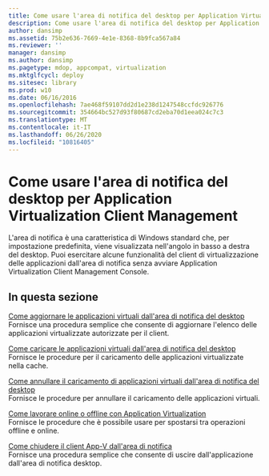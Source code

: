 ```yaml
---
title: Come usare l'area di notifica del desktop per Application Virtualization Client Management
description: Come usare l'area di notifica del desktop per Application Virtualization Client Management
author: dansimp
ms.assetid: 75b2e636-7669-4e1e-8368-8b9fca567a84
ms.reviewer: ''
manager: dansimp
ms.author: dansimp
ms.pagetype: mdop, appcompat, virtualization
ms.mktglfcycl: deploy
ms.sitesec: library
ms.prod: w10
ms.date: 06/16/2016
ms.openlocfilehash: 7ae468f59107dd2d1e238d1247548ccfdc926776
ms.sourcegitcommit: 354664bc527d93f80687cd2eba70d1eea024c7c3
ms.translationtype: MT
ms.contentlocale: it-IT
ms.lasthandoff: 06/26/2020
ms.locfileid: "10816405"
---
```

# Come usare l'area di notifica del desktop per Application Virtualization Client Management


L'area di notifica è una caratteristica di Windows standard che, per impostazione predefinita, viene visualizzata nell'angolo in basso a destra del desktop. Puoi esercitare alcune funzionalità del client di virtualizzazione delle applicazioni dall'area di notifica senza avviare Application Virtualization Client Management Console.

## In questa sezione


<a href="" id="how-to-refresh-virtual-applications-from-the-desktop-notification-area"></a>[Come aggiornare le applicazioni virtuali dall'area di notifica del desktop](how-to-refresh-virtual-applications-from-the-desktop-notification-area.md)  
Fornisce una procedura semplice che consente di aggiornare l'elenco delle applicazioni virtualizzate autorizzate per il client.

<a href="" id="how-to-load-virtual-applications-from-the-desktop-notification-area"></a>[Come caricare le applicazioni virtuali dall'area di notifica del desktop](how-to-load-virtual-applications-from-the-desktop-notification-area.md)  
Fornisce le procedure per il caricamento delle applicazioni virtualizzate nella cache.

<a href="" id="how-to-cancel-loading-of-virtual-applications-from-the-desktop-notification-area"></a>[Come annullare il caricamento di applicazioni virtuali dall'area di notifica del desktop](how-to-cancel-loading-of-virtual-applications-from-the-desktop-notification-area.md)  
Fornisce le procedure per annullare il caricamento delle applicazioni virtuali.

<a href="" id="how-to-work-offline-or-online-with-application-virtualization"></a>[Come lavorare online o offline con Application Virtualization](how-to-work-offline-or-online-with-application-virtualization.md)  
Fornisce le procedure che è possibile usare per spostarsi tra operazioni offline e online.

<a href="" id="how-to-exit-the-app-v-client-from-the-notification-area"></a>[Come chiudere il client App-V dall'area di notifica](how-to-exit-the-app-v-client-from-the-notification-area.md)  
Fornisce una procedura semplice che consente di uscire dall'applicazione dall'area di notifica desktop.

 

 





